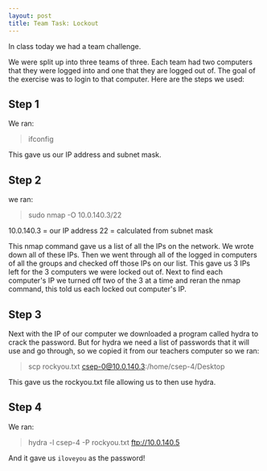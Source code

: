 ```yaml
---
layout: post
title: Team Task: Lockout
---
```


In class today we had a team challenge.

We were split up into three teams of three. Each team had two computers that they were logged into and one that they are logged out of. The goal of the exercise was to login to that computer. Here are the steps we used:

## Step 1
We ran:
> ifconfig

This gave us our IP address and subnet mask.

## Step 2
we ran:
> sudo nmap -O 10.0.140.3/22

10.0.140.3 = our IP address
22 = calculated from subnet mask

This nmap command gave us a list of all the IPs on the network. We wrote down all of these IPs. Then we went through all of the logged in computers of all the groups and checked off those IPs on our list. This gave us 3 IPs left for the 3 computers we were locked out of. Next to find each computer's IP we turned off two of the 3 at a time and reran the nmap command, this told us each locked out computer's IP.

## Step 3
Next with the IP of our computer we downloaded a program called hydra to crack the password. But for hydra we need a list of passwords that it will use and go through, so we copied it from our teachers computer so we ran:
> scp rockyou.txt  csep-0@10.0.140.3:/home/csep-4/Desktop

This gave us the rockyou.txt file allowing us to then use hydra.

## Step 4
We ran:
> hydra -l csep-4 -P rockyou.txt ftp://10.0.140.5

And it gave us `iloveyou` as the password!
